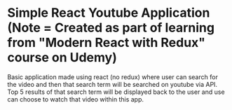 # Simple React Youtube Application (Note = Created as part of learning from  "Modern React with Redux" course on Udemy)

Basic application made using react (no redux) where user can search for the video and then that search term will be searched on youtube via API. Top 5 results of that search term will be displayed back to the user and use can choose to watch that video within this app.
